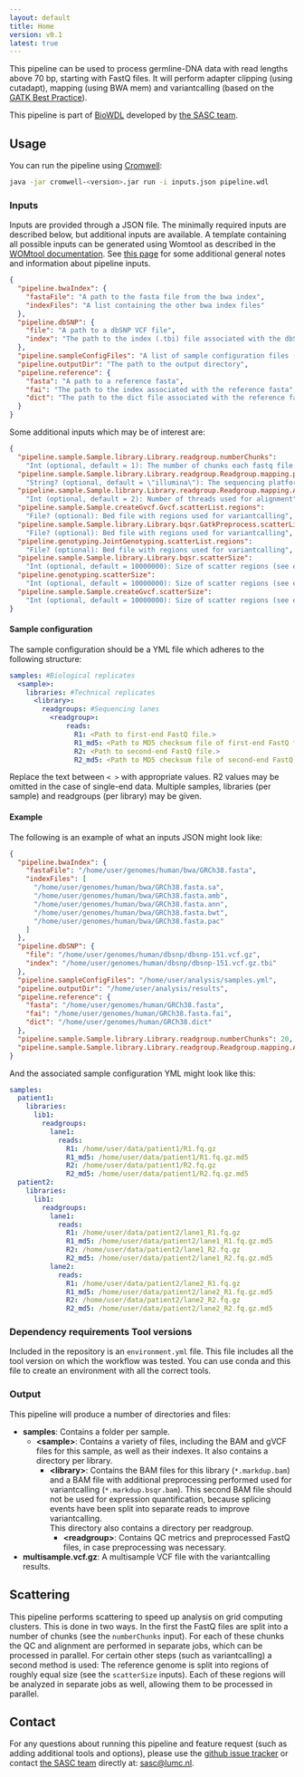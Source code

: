 ```yaml
---
layout: default
title: Home
version: v0.1
latest: true
---
```


This pipeline can be used to process germline-DNA data with read lengths above
70 bp, starting with FastQ files. It will perform adapter clipping (using
cutadapt), mapping (using BWA mem) and variantcalling (based on the
[GATK Best Practice](https://software.broadinstitute.org/gatk/best-practices/)).

This pipeline is part of [BioWDL](https://biowdl.github.io/)
developed by [the SASC team](http://sasc.lumc.nl/).

## Usage
You can run the pipeline using
[Cromwell](http://cromwell.readthedocs.io/en/stable/):
```bash
java -jar cromwell-<version>.jar run -i inputs.json pipeline.wdl
```

### Inputs
Inputs are provided through a JSON file. The minimally required inputs are
described below, but additional inputs are available.
A template containing all possible inputs can be generated using
Womtool as described in the
[WOMtool documentation](http://cromwell.readthedocs.io/en/stable/WOMtool/).
See [this page](/inputs.html) for some additional general notes and information
about pipeline inputs.

```json
{
  "pipeline.bwaIndex": {
    "fastaFile": "A path to the fasta file from the bwa index",
    "indexFiles": "A list containing the other bwa index files"
  },
  "pipeline.dbSNP": {
    "file": "A path to a dbSNP VCF file",
    "index": "The path to the index (.tbi) file associated with the dbSNP VCF"
  },
  "pipeline.sampleConfigFiles": "A list of sample configuration files (see below)",
  "pipeline.outputDir": "The path to the output directory",
  "pipeline.reference": {
    "fasta": "A path to a reference fasta",
    "fai": "The path to the index associated with the reference fasta",
    "dict": "The path to the dict file associated with the reference fasta"
  }
}
```

Some additional inputs which may be of interest are:
```json
{
  "pipeline.sample.Sample.library.Library.readgroup.numberChunks":
    "Int (optional, default = 1): The number of chunks each fastq file should be split into for QC and alignment",
  "pipeline.sample.Sample.library.Library.readgroup.Readgroup.mapping.platform":
    "String? (optional, default = \"illumina\"): The sequencing platform used",
  "pipeline.sample.Sample.library.Library.readgroup.Readgroup.mapping.AlignBwaMem.bwaMem.threads":
    "Int (optional, default = 2): Number of threads used for alignment",
  "pipeline.sample.Sample.createGvcf.Gvcf.scatterList.regions":
    "File? (optional): Bed file with regions used for variantcalling",
  "pipeline.sample.Sample.library.Library.bqsr.GatkPreprocess.scatterList.regions":
    "File? (optional): Bed file with regions used for variantcalling",
  "pipeline.genotyping.JointGenotyping.scatterList.regions":
    "File? (optional): Bed file with regions used for variantcalling",
  "pipeline.sample.Sample.library.Library.bqsr.scatterSize":
    "Int (optional, default = 10000000): Size of scatter regions (see explanation of scattering below)",
  "pipeline.genotyping.scatterSize":
    "Int (optional, default = 10000000): Size of scatter regions (see explanation of scattering below)",
  "pipeline.sample.Sample.createGvcf.scatterSize":
    "Int (optional, default = 10000000): Size of scatter regions (see explanation of scattering below)"
}
```

#### Sample configuration
The sample configuration should be a YML file which adheres to the following
structure:
```yml
samples: #Biological replicates
  <sample>:
    libraries: #Technical replicates
      <library>:
        readgroups: #Sequencing lanes
          <readgroup>:
              reads:
                R1: <Path to first-end FastQ file.>
                R1_md5: <Path to MD5 checksum file of first-end FastQ file.>
                R2: <Path to second-end FastQ file.>
                R2_md5: <Path to MD5 checksum file of second-end FastQ file.>
```
Replace the text between `< >` with appropriate values. R2 values may be
omitted in the case of single-end data. Multiple samples, libraries (per
sample) and readgroups (per library) may be given.

#### Example
The following is an example of what an inputs JSON might look like:
```json
{
  "pipeline.bwaIndex": {
    "fastaFile": "/home/user/genomes/human/bwa/GRCh38.fasta",
    "indexFiles": [
      "/home/user/genomes/human/bwa/GRCh38.fasta.sa",
      "/home/user/genomes/human/bwa/GRCh38.fasta.amb",
      "/home/user/genomes/human/bwa/GRCh38.fasta.ann",
      "/home/user/genomes/human/bwa/GRCh38.fasta.bwt",
      "/home/user/genomes/human/bwa/GRCh38.fasta.pac"
    ]
  },
  "pipeline.dbSNP": {
    "file": "/home/user/genomes/human/dbsnp/dbsnp-151.vcf.gz",
    "index": "/home/user/genomes/human/dbsnp/dbsnp-151.vcf.gz.tbi"
  },
  "pipeline.sampleConfigFiles": "/home/user/analysis/samples.yml",
  "pipeline.outputDir": "/home/user/analysis/results",
  "pipeline.reference": {
    "fasta": "/home/user/genomes/human/GRCh38.fasta",
    "fai": "/home/user/genomes/human/GRCh38.fasta.fai",
    "dict": "/home/user/genomes/human/GRCh38.dict"
  },
  "pipeline.sample.Sample.library.Library.readgroup.numberChunks": 20,
  "pipeline.sample.Sample.library.Library.readgroup.Readgroup.mapping.AlignBwaMem.bwaMem.threads": 8
}
```

And the associated sample configuration YML might look like this:
```yml
samples:
  patient1:
    libraries:
      lib1:
        readgroups:
          lane1:
            reads:
              R1: /home/user/data/patient1/R1.fq.gz
              R1_md5: /home/user/data/patient1/R1.fq.gz.md5
              R2: /home/user/data/patient1/R2.fq.gz
              R2_md5: /home/user/data/patient1/R2.fq.gz.md5
  patient2:
    libraries:
      lib1:
        readgroups:
          lane1:
            reads:
              R1: /home/user/data/patient2/lane1_R1.fq.gz
              R1_md5: /home/user/data/patient2/lane1_R1.fq.gz.md5
              R2: /home/user/data/patient2/lane1_R2.fq.gz
              R2_md5: /home/user/data/patient2/lane1_R2.fq.gz.md5
          lane2:
            reads:
              R1: /home/user/data/patient2/lane2_R1.fq.gz
              R1_md5: /home/user/data/patient2/lane2_R1.fq.gz.md5
              R2: /home/user/data/patient2/lane2_R2.fq.gz
              R2_md5: /home/user/data/patient2/lane2_R2.fq.gz.md5
```


### Dependency requirements Tool versions
Included in the repository is an `environment.yml` file. This file includes
all the tool version on which the workflow was tested. You can use conda and
this file to create an environment with all the correct tools.

### Output
This pipeline will produce a number of directories and files:
- **samples**: Contains a folder per sample.
  - **&lt;sample>**: Contains a variety of files, including the BAM and gVCF
  files for this sample, as well as their indexes. It also contains a directory
  per library.
    - **&lt;library>**: Contains the BAM files for this library
    (`*.markdup.bam`) and a BAM file with additional preprocessing performed
    used for variantcalling (`*.markdup.bsqr.bam`). This second BAM file should
    not be used for expression quantification, because splicing events have
    been split into separate reads to improve variantcalling.  
    This directory also contains a directory per readgroup.
      - **&lt;readgroup>**: Contains QC metrics and preprocessed FastQ files,
      in case preprocessing was necessary.
- **multisample.vcf.gz**: A multisample VCF file with the variantcalling
results.

## Scattering
This pipeline performs scattering to speed up analysis on grid computing
clusters. This is done in two ways. In the first the FastQ files are split into
a number of chunks (see the `numberChunks` input). For each of these chunks the
QC and alignment are performed in separate jobs, which can be processed in
parallel. For certain other steps (such as variantcalling) a second method is
used: The reference genome is split into regions of roughly equal size (see
the `scatterSize` inputs). Each of these regions will be analyzed in separate
jobs as well, allowing them to be processed in parallel.

## Contact
<p>
  <!-- Obscure e-mail address for spammers -->
For any questions about running this pipeline and feature request (such as
adding additional tools and options), please use the
<a href='https://github.com/biowdl/germline-DNA/issues'>github issue tracker</a>
or contact
 <a href='http://sasc.lumc.nl/'>the SASC team</a> directly at: <a href='&#109;&#97;&#105;&#108;&#116;&#111;&#58;&#115;&#97;&#115;&#99;&#64;&#108;&#117;&#109;&#99;&#46;&#110;&#108;'>
&#115;&#97;&#115;&#99;&#64;&#108;&#117;&#109;&#99;&#46;&#110;&#108;</a>.
</p>
